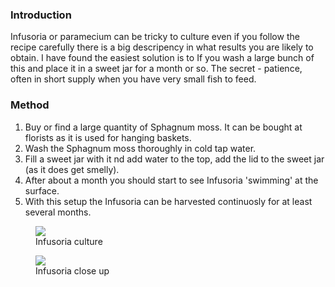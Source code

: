 ### Introduction

Infusoria or paramecium can be tricky to culture even if you follow the recipe carefully there is a big descripency in what results you are likely to obtain.  I have found the easiest solution is to   If you wash a large bunch of this and place it in a sweet jar for a month or so.  The secret - patience, often in short supply when you have very small fish to feed.

### Method

1. Buy or find a large quantity of Sphagnum moss.  It can be bought at florists as it is used for hanging baskets.
2. Wash the Sphagnum moss thoroughly in cold tap water.
3. Fill a sweet jar with it nd add water to the top, add the lid to the sweet jar (as it does get smelly).
4. After about a month you should start to see Infusoria 'swimming' at the surface.
5. With this setup the Infusoria can be harvested continuosly for at least several months.

<figure>
  <img src="https://thekillifish.net/index_ATTACHMENTS/infusoria_2.jpeg" />
  <figcaption>Infusoria culture</figcaption>
</figure>

<figure>
  <img src="https://thekillifish.net/index_ATTACHMENTS/infusoria.jpeg" />
  <figcaption>Infusoria close up</figcaption>
</figure>
